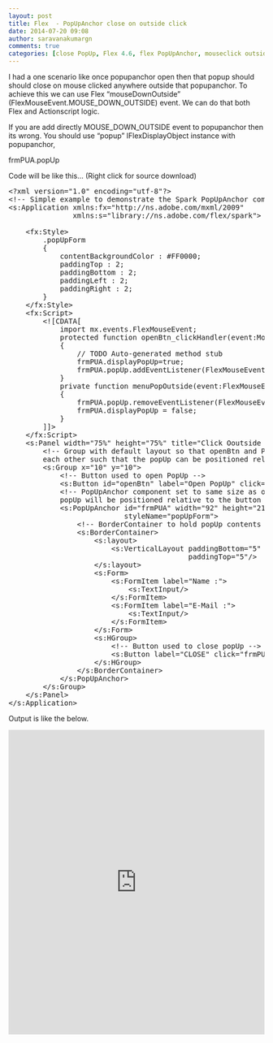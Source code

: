 ```yaml
---
layout: post
title: Flex  - PopUpAnchor close on outside click
date: 2014-07-20 09:08
author: saravanakumargn
comments: true
categories: [close PopUp, Flex 4.6, flex PopUpAnchor, mouseclick outside]
---
```

I had a one scenario like once popupanchor open then that popup should should close on mouse clicked anywhere outside that popupanchor. To achieve this we can use Flex “mouseDownOutside” (FlexMouseEvent.MOUSE_DOWN_OUTSIDE) event. We can do that both Flex and Actionscript logic.

If you are add directly  MOUSE_DOWN_OUTSIDE event to popupanchor then its wrong. You should use “popup” IFlexDisplayObject instance with popupanchor,

frmPUA.popUp

Code will be like this… (Right click for source download)

 
<pre class="lang:default decode:true " >&lt;?xml version="1.0" encoding="utf-8"?&gt;
&lt;!-- Simple example to demonstrate the Spark PopUpAnchor component --&gt;
&lt;s:Application xmlns:fx="http://ns.adobe.com/mxml/2009"
			   xmlns:s="library://ns.adobe.com/flex/spark"&gt;
	
	&lt;fx:Style&gt;
		.popUpForm
		{
			contentBackgroundColor : #FF0000;
			paddingTop : 2;
			paddingBottom : 2;
			paddingLeft : 2;
			paddingRight : 2;
		}
	&lt;/fx:Style&gt;
	&lt;fx:Script&gt;
		&lt;![CDATA[
			import mx.events.FlexMouseEvent;
			protected function openBtn_clickHandler(event:MouseEvent):void
			{
				// TODO Auto-generated method stub
				frmPUA.displayPopUp=true;
				frmPUA.popUp.addEventListener(FlexMouseEvent.MOUSE_DOWN_OUTSIDE, menuPopOutside, false, 0, true);
			}
			private function menuPopOutside(event:FlexMouseEvent):void
			{
				frmPUA.popUp.removeEventListener(FlexMouseEvent.MOUSE_DOWN_OUTSIDE, menuPopOutside);
				frmPUA.displayPopUp = false;
			}
		]]&gt;
	&lt;/fx:Script&gt;
	&lt;s:Panel width="75%" height="75%" title="Click Ooutside popup for close"&gt;
		&lt;!-- Group with default layout so that openBtn and PopUpAnchor will be on top of
		each other such that the popUp can be positioned relative to the button --&gt;
		&lt;s:Group x="10" y="10"&gt;
			&lt;!-- Button used to open PopUp --&gt;
			&lt;s:Button id="openBtn" label="Open PopUp" click="openBtn_clickHandler(event)"/&gt;
			&lt;!-- PopUpAnchor component set to same size as openBtn to ensure that
			popUp will be positioned relative to the button --&gt;
			&lt;s:PopUpAnchor id="frmPUA" width="92" height="21" popUpPosition="below"
						   styleName="popUpForm"&gt;
				&lt;!-- BorderContainer to hold popUp contents --&gt;
				&lt;s:BorderContainer&gt;
					&lt;s:layout&gt;
						&lt;s:VerticalLayout paddingBottom="5" paddingLeft="5" paddingRight="5"
										  paddingTop="5"/&gt;
					&lt;/s:layout&gt;
					&lt;s:Form&gt;
						&lt;s:FormItem label="Name :"&gt;
							&lt;s:TextInput/&gt;
						&lt;/s:FormItem&gt;
						&lt;s:FormItem label="E-Mail :"&gt;
							&lt;s:TextInput/&gt;
						&lt;/s:FormItem&gt;
					&lt;/s:Form&gt;
					&lt;s:HGroup&gt;
						&lt;!-- Button used to close popUp --&gt;
						&lt;s:Button label="CLOSE" click="frmPUA.displayPopUp=false"/&gt;
					&lt;/s:HGroup&gt;
				&lt;/s:BorderContainer&gt;
			&lt;/s:PopUpAnchor&gt;
		&lt;/s:Group&gt;
	&lt;/s:Panel&gt;
&lt;/s:Application&gt;</pre> 


Output is like the below.

<p><iframe style="border: 0px none;" src="http://saravanakumar.org/blog_samples/PopUpAnchorCloseSample/PopUpAnchorCloseSample.html" width="100%" height="600"></iframe></p>
